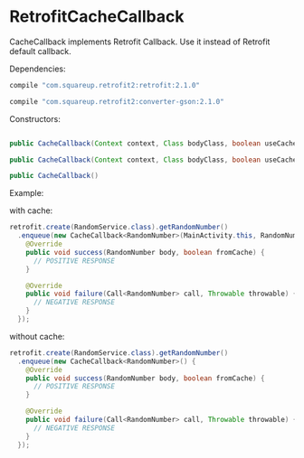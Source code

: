 # RetrofitCacheCallback

CacheCallback implements Retrofit Callback. Use it instead of Retrofit default callback.



Dependencies:
```gradle
compile "com.squareup.retrofit2:retrofit:2.1.0"

compile "com.squareup.retrofit2:converter-gson:2.1.0"
```


Constructors:
```java

public CacheCallback(Context context, Class bodyClass, boolean useCache, Gson gson)

public CacheCallback(Context context, Class bodyClass, boolean useCache)

public CacheCallback()
```



Example:

with cache:
```java
retrofit.create(RandomService.class).getRandomNumber()
  .enqueue(new CacheCallback<RandomNumber>(MainActivity.this, RandomNumber.class, true) {
    @Override
    public void success(RandomNumber body, boolean fromCache) {
      // POSITIVE RESPONSE
    }

    @Override
    public void failure(Call<RandomNumber> call, Throwable throwable) {
      // NEGATIVE RESPONSE
    }
  });
```

without cache:
```java
retrofit.create(RandomService.class).getRandomNumber()
  .enqueue(new CacheCallback<RandomNumber>() {
    @Override
    public void success(RandomNumber body, boolean fromCache) {
      // POSITIVE RESPONSE
    }

    @Override
    public void failure(Call<RandomNumber> call, Throwable throwable) {
      // NEGATIVE RESPONSE
    }
  });
```
